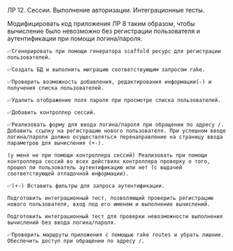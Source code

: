 ЛР 12. Сессии. Выполнение авторизации. Интеграционные тесты.

Модифицировать код приложения ЛР 8 таким образом, чтобы вычисление было невозможно без регистрации пользователя и аутентификации при помощи логина/пароля.

    ✅Сгенерировать при помощи генератора scaffold ресурс для регистрации пользователей.

    ✅Создать БД и выполнить миграцию соответствующим запросом rake.

    ✅Проверить возможность добавления, редактирования информации(-) и получения списка пользователей.

    ✅Удалить отображение поля пароля при просмотре списка пользователей.

    ✅Добавить контроллер сессий.

    ✅Реализовать форму для ввода логина/пароля при обращении по адресу /. Добавить ссылку на регистрацию нового пользователя. При успешном вводе логина/пароля должно осуществляться перенаправление на страницу ввода параметров для вычисления (+-).

    (у меня не при помощи контроллера сессий) Реализовать при помощи контроллера сессий во всех действиях контроллера проверку о того, прошел ли пользователь аутентификацию или нет (с выдачей соответствующей отладочной информации).

    ✅(+-) Вставить фильтры для запроса аутентификации.

    Подготовить интеграционный тест, позволяющий проверить регистрацию нового пользователя, вход под его именем и выполнение вычислений.

    Подготовить интеграционный тест для проверки невозможности выполнения вычислений без ввода логина/пароля.

    ✅Проверить маршруты приложения с помощью rake routes и убрать лишние. Обеспечить доступ при обращении по адресу /.


